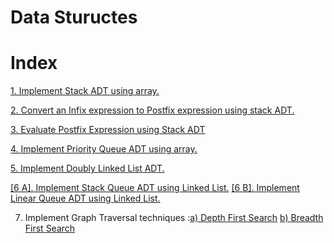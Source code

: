 # Data Stuructes 

# Index
[1. Implement Stack ADT using array.](https://github.com/NEWBIENOOB-0/SSPMDSE/blob/main/Data%20Sturctes/StackADT.md)

[2. Convert an Infix expression to Postfix expression using stack ADT.](https://github.com/NEWBIENOOB-0/SSPMDSE/blob/main/Data%20Sturctes/Postfixexpression.md)

[3. Evaluate Postfix Expression using Stack ADT](https://github.com/NEWBIENOOB-0/SSPMDSE/blob/main/Data%20Sturctes/Evaluate.md)

[4. Implement Priority Queue ADT using array.](https://github.com/NEWBIENOOB-0/SSPMDSE/blob/main/Data%20Sturctes/PriorityQueue.md)

[5. Implement Doubly Linked List ADT.](https://github.com/NEWBIENOOB-0/SSPMDSE/blob/main/Data%20Sturctes/DoublyLinked.md)

[[6 A]. Implement Stack Queue ADT using Linked List.](https://github.com/NEWBIENOOB-0/SSPMDSE/blob/main/Data%20Sturctes/StackLinear.md)   [[6 B].  Implement Linear Queue ADT using Linked List.](https://github.com/NEWBIENOOB-0/SSPMDSE/blob/main/Data%20Sturctes/StackLinear.md)  

7. Implement Graph Traversal techniques :[a) Depth First Search](https://github.com/NEWBIENOOB-0/SSPMDSE/blob/main/Data%20Sturctes/dfsbfs.md#experiment-no-7-a) [b) Breadth First Search](https://github.com/NEWBIENOOB-0/SSPMDSE/blob/main/Data%20Sturctes/dfsbfs.md#experiment-no-7-b)
